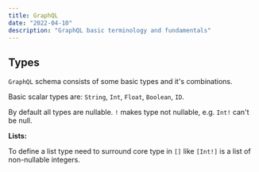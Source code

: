 ```yaml
---
title: GraphQL
date: "2022-04-10"
description: "GraphQL basic terminology and fundamentals"
---
```


## Types

`GraphQL` schema consists of some basic types and it's combinations.

Basic scalar types are: `String`, `Int`, `Float`, `Boolean`, `ID`.

By default all types are nullable. `!` makes type not nullable, e.g. `Int!` can't be null.

**Lists:**

To define a list type need to surround core type in `[]` like `[Int!]` is a list of non-nullable integers.

